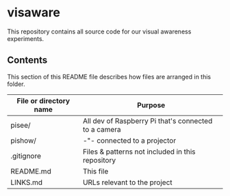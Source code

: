 # visaware

This repository contains all source code for our visual awareness experiments.

## Contents
This section of this README file describes how files are arranged in this folder.

File or directory name | Purpose
---------------------- | -------
pisee/                 | All dev of Raspberry Pi that's connected to a camera
pishow/                |     -"-                     connected to a projector
.gitignore             | Files & patterns not included in this repository
README.md              | This file
LINKS.md               | URLs relevant to the project

